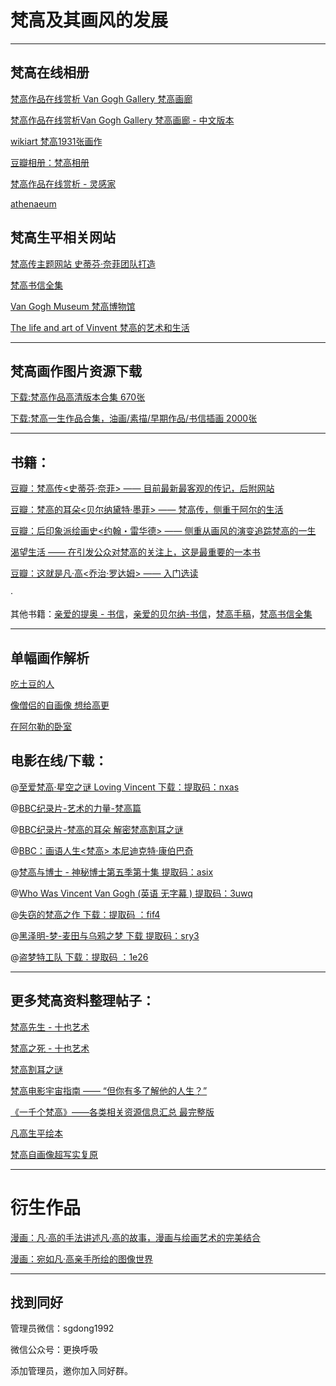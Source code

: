 # 梵高及其画风的发展

---

## 梵高在线相册

[梵高作品在线赏析 Van Gogh Gallery 梵高画廊](https://www.vangoghgallery.com/)

[梵高作品在线赏析Van Gogh Gallery 梵高画廊 - 中文版本](http://www.vggallery.com/international/chinese/index.html)

[wikiart 梵高1931张画作](https://www.wikiart.org/en/vincent-van-gogh)

[豆瓣相册：梵高相册](https://www.douban.com/photos/album/100224852/?m_start=558)

[梵高作品在线赏析 - 灵感家](http://www.lingganjia.com/view/121180.htm#1884)

[athenaeum](http://www.the-athenaeum.org/art/detail.php?ID=37918)



## 梵高生平相关网站

[梵高传主题网站 史蒂芬·奈菲团队打造 ](http://www.vangoghbiography.com/)

[梵高书信全集](http://vangoghletters.org/vg/)

[Van Gogh Museum 梵高博物馆](https://www.vangoghmuseum.nl/en)

[The life and art of Vinvent 梵高的艺术和生活](http://lifeofvangogh.com/the-life-and-art-of-vincent-van-gogh/)



---

## 梵高画作图片资源下载

[下载:梵高作品高清版本合集 670张](https://item.taobao.com/item.htm?spm=a1z10.1-c-s.w137644-22423694842.41.7eb42aa8R1e4S4&id=611590636076)

[下载:梵高一生作品合集，油画/素描/早期作品/书信插画 2000张](https://item.taobao.com/item.htm?spm=a1z10.1-c-s.w137644-22423694842.39.7eb42aa8R1e4S4&id=611590356280)



---

## 书籍：

[豆瓣：梵高传<史蒂芬·奈菲> —— 目前最新最客观的传记，后附网站](https://book.douban.com/subject/26354318/	)

[豆瓣：梵高的耳朵<贝尔纳黛特·墨菲> —— 梵高传，侧重于阿尔的生活](https://book.douban.com/subject/27199957/)

[豆瓣：后印象派绘画史<约翰・雷华德> —— 侧重从画风的演变追踪梵高的一生](https://book.douban.com/subject/1047192/)

[渴望生活 —— 在引发公众对梵高的关注上，这是最重要的一本书](https://book.douban.com/subject/3054821/)

[豆瓣：这就是凡·高<乔治·罗达姆> —— 入门选读](https://book.douban.com/subject/26834573/)

·

其他书籍：[亲爱的提奥 - 书信](https://book.douban.com/subject/4903265/)，[亲爱的贝尔纳-书信](https://book.douban.com/subject/6903266/)，[梵高手稿](https://book.douban.com/subject/26666533/)，[梵高书信全集](https://book.douban.com/subject/26804113/)

---



## 单幅画作解析

[吃土豆的人](https://www.bilibili.com/video/av92362855/)

[像僧侣的自画像 想给高更](https://www.bilibili.com/video/av92548082/)

[在阿尔勒的卧室](https://www.bilibili.com/video/av92810025/)



## 电影在线/下载：

@[至爱梵高·星空之谜 Loving Vincent 下载：提取码：nxas](https://pan.baidu.com/s/1W1v8aSF3Qq9OMzxFj2Ma-g)

@[BBC纪录片-艺术的力量-梵高篇](https://v.qq.com/x/cover/ocdr88u986p5kia/i0015lkaxxo.html)

@[BBC纪录片-梵高的耳朵  解密梵高割耳之谜](https://www.iqiyi.com/v_19rr9dzzz4.html)

@[BBC：画语人生<梵高> 本尼迪克特·康伯巴奇](https://www.iqiyi.com/v_19rrkx4gi8.html?vfm=m_502_sgss&fv=bf562ffc1cd15119)

@[梵高与博士 - 神秘博士第五季第十集 提取码：asix](https://pan.baidu.com/s/16e1z0Oh0g01mL0mpDy6wAQ )

@[Who Was Vincent Van Gogh (英语 无字幕 ) 提取码：3uwq](https://pan.baidu.com/s/16PyESpmuhpGTqVfP9FcE0g )

@[失窃的梵高之作 下载：提取码 ：fif4](https://pan.baidu.com/s/1YDFu97nnFrbegHZ8d0Yy7Q )

@[黑泽明-梦-麦田与乌鸦之梦 下载  提取码：sry3](https://pan.baidu.com/s/1A_1rTwVlMaOW6YF4DZtICA )

@[盗梦特工队 下载：提取码 ：1e26](https://pan.baidu.com/s/1FEYXs0_V8EfdG4tXRuu7UQ )



---

## 更多梵高资料整理帖子：
[梵高先生 - 十也艺术](https://www.douban.com/note/648645804/)

[梵高之死 - 十也艺术](https://movie.douban.com/review/8982606/)

[梵高割耳之谜](https://book.douban.com/review/9361168/)

[梵高电影宇宙指南 —— “但你有多了解他的人生？”](https://movie.douban.com/review/8922482/)

[《一千个梵高》——各类相关资源信息汇总 最完整版](https://tieba.baidu.com/p/5253319573)

[凡高生平绘本](https://www.douban.com/note/243129120/)

[梵高自画像超写实复原](https://mp.weixin.qq.com/s/Ijaz8lEF7KDj7K7t7AR53w)



---

# 衍生作品

[漫画：凡·高的手法讲述凡·高的故事，漫画与绘画艺术的完美结合](https://book.douban.com/subject/27174509/)

[漫画：宛如凡·高亲手所绘的图像世界](https://book.douban.com/subject/27194696/)



---

## 找到同好

管理员微信：sgdong1992

微信公众号：更换呼吸

添加管理员，邀你加入同好群。

